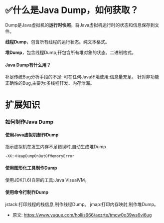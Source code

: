 # ✅什么是Java Dump，如何获取？
<!--page header-->

Dump是Java虚拟机的**运行时快照**。将Java虚拟机运行时的状态和信息保存到文件。

**线程Dump**，包含所有线程的运行状态。纯文本格式。

**堆Dump**，包含线程Dump,幵包含所有堆对象的状态。二进制格式。

<a name="KyNJH"></a>

#### Java Dump有什么用？

补足传统Bug分析手段的不足: 可在任何Java环境使用;信息量充足。 针对非功能正确性的Bug,主要为:多线程幵发、内存泄漏。

<a name="PbALK"></a>
# 扩展知识
<a name="FdnUn"></a>
### 如何制作Java Dump
<a name="gxf8E"></a>
#### 使用Java虚拟机制作Dump

指示虚拟机在发生内存不足错误时,自动生成堆Dump

```
-XX:+HeapDumpOnOutOfMemoryError
```

<a name="eG8zR"></a>
#### 使用图形化工具制作Dump
使用JDK(1.6)自带的工具:Java VisualVM。
<a name="jMDR9"></a>

#### 使用命令行制作Dump
jstack:打印线程的栈信息,制作线程Dump。
jmap:打印内存映射,制作堆Dump。



<!--page footer-->
- 原文: <https://www.yuque.com/hollis666/axzrte/tmcw0o39ws6vi6ug>